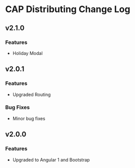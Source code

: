 # CAP Distributing Change Log

## v2.1.0
### Features
 * Holiday Modal


## v2.0.1
### Features
 * Upgraded Routing

### Bug Fixes
 * Minor bug fixes

 
## v2.0.0
### Features
 * Upgraded to Angular 1 and Bootstrap
